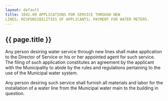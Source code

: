 ```yaml
---
layout: default 
title: 1042.09 APPLICATIONS FOR SERVICE THROUGH NEW
LINES; RESPONSIBILITIES OF APPLICANTS; PAYMENT FOR WATER METERS.
---
```


{{ page.title }}
----------------

Any person desiring water service through new lines shall make
application to the Director of Service or his or her appointed agent for
such service. The filing of such application constitutes an agreement by
the applicant with the Municipality to abide by the rules and
regulations pertaining to the use of the Municipal water system.

Any person desiring such service shall furnish all materials and labor
for the installation of a water line from the Municipal water main to
the building in question.
